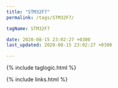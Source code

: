 ```yaml
---
title: "STM32F7"
permalink: /tags/STM32F7/

tagName: STM32F7

date: 2020-08-15 23:02:27 +0300
last_updated: 2020-08-15 23:02:27 +0300

---
```


{% include taglogic.html %}

{% include links.html %}
